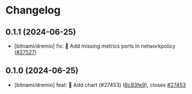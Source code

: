 # Changelog

## 0.1.1 (2024-06-25)

* [bitnami/dremio] fix: :bug: Add missing metrics ports in networkpolicy ([#27527](https://github.com/bitnami/charts/pull/27527))

## 0.1.0 (2024-06-25)

* [bitnami/dremio] feat: :tada: Add chart (#27453) ([6c83fe9](https://github.com/bitnami/charts/commit/6c83fe915c247f5d8d4293ab36166c5231a5c789)), closes [#27453](https://github.com/bitnami/charts/issues/27453)
